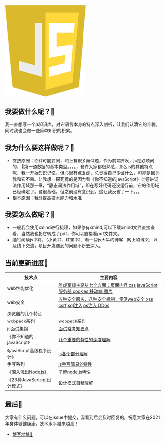 ![js图片](./img/js.png)
## 我要做什么呢？🐂
我一直想写一个js知识库，对它语言本身的特点深入剖析，让我们认清它的全貌。同时我也会做一些简单知识的积累。
## 我为什么要这样做呢？🐂
- 直接原因：面试可能要问，网上有很多面试题，作为前端开发，js是必须问的，🤔第一道数据的基本类型。。。。，也许大家都很熟悉，那么js的其他特点呢，我一开始知识记忆，但心里有点发虚，总觉得自己少点什么，可能是因为我和它不熟。让我想一探究竟的是因为看《你不知道的javaScript》上卷讲词法作用域那一章，“静态词法作用域”，即在写好代码还没运行前，它的作用域已经确定了。这很基础，但之前没有意识到。这让我反省了一下。。。
- 根本原因：我想提高技术能力和水准
## 我要怎么做呢？🐂
- 一般我会使用xmind进行梳理，如果你有xmind,可以下载xmind文件直接查看，当然我也把它转成了pdf，你可以直接看pdf文件夹。
- 通过阅读js书籍，（小黄书，红宝书），看一些js大牛的博客，网上的博文，以及线下交流，项目开发遇到的问题不断去深入。
## 当前更新进度🐂
|  技术点   | 主要内容  |
|  ----  | ----  |
|web性能优化| [雅虎军规主要从七个方面：页面内容 css javaScript 服务器 cookies 移动端 图片](./xmind/雅虎军规.xmind)|
| web安全  |[五种安全服务，八种安全机制，常见web安全 xss csrf,sql注入,os注入,DDos](./xmind/we.xmind) |
|浏览器的几个特点||
|webpack系列|[webpack系列](https://github.com/XINXINP/CI-CD/tree/master/webpack%E7%B3%BB%E5%88%97%E5%AD%A6%E4%B9%A0%EF%BC%881%EF%BC%89)|
|js面试集锦|[面试常考知识点](./js/README.md)|
|《你不知道的javaScript》|[几个重要的特性的深度理解](./jsknow/README.md)|
|《javaScript高级程序设计》|[js各个部分理解](./gcjs/README.md)|
|手写系列|[js手写简易的特性](./handWrite/README.md)|
|《深入浅出Node.js》|[了解node.js特性](./node/README.md)|
|《23种JavaScripipt设计模式》|[设计模式](./xmind/javaScript设计模式.md)[自我理解](./jsjmode/README.md)|
## 最后🐂
大家有什么问题，可以在issue中提交，我看到后会及时回复的。祝愿大家在2021年身体健健康康，技术水平越来越高！
- [博客地址📌](http://blog.pxbtf.com)